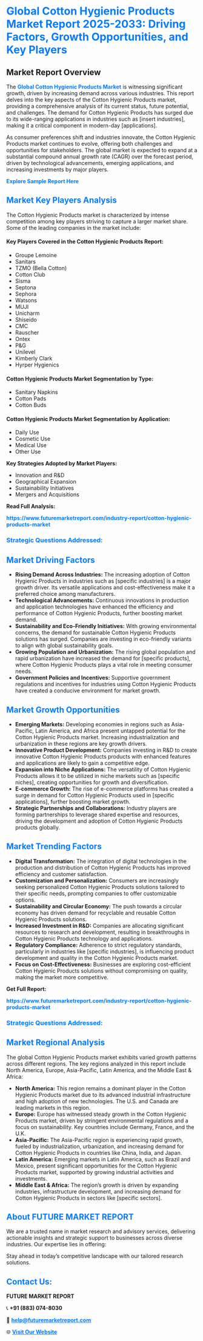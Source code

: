 <h1 style="color: #007BFF;">Global Cotton Hygienic Products Market Report 2025-2033: Driving Factors, Growth Opportunities, and Key Players</h1>

<section id="overview">
<h2>Market Report Overview</h2>
<p>The <a href="https://www.futuremarketreport.com/industry-report/cotton-hygienic-products-market" style="color: #007BFF; text-decoration: none;"><strong>Global Cotton Hygienic Products Market</strong></a> is witnessing significant growth, driven by increasing demand across various industries. This report delves into the key aspects of the Cotton Hygienic Products market, providing a comprehensive analysis of its current status, future potential, and challenges. The demand for Cotton Hygienic Products has surged due to its wide-ranging applications in industries such as [insert industries], making it a critical component in modern-day [applications].</p>
<p>As consumer preferences shift and industries innovate, the Cotton Hygienic Products market continues to evolve, offering both challenges and opportunities for stakeholders. The global market is expected to expand at a substantial compound annual growth rate (CAGR) over the forecast period, driven by technological advancements, emerging applications, and increasing investments by major players.</p>
</section>

<section id="overview">
<p><a href="https://www.futuremarketreport.com/request-sample/reportId=40853" style="color: #007BFF; text-decoration: none;"><strong>Explore Sample Report Here</strong></a></p>
</section>

<section id="key-players">
<h2 style="color: #007BFF;">Market Key Players Analysis</h2>
<p>The Cotton Hygienic Products market is characterized by intense competition among key players striving to capture a larger market share. Some of the leading companies in the market include:</p>
<h4>Key Players Covered in the Cotton Hygienic Products Report:</h4>
<ul><li>Groupe Lemoine</li><li>Sanitars</li><li>TZMO (Bella Cotton)</li><li>Cotton Club</li><li>Sisma</li><li>Septona</li><li>Sephora</li><li>Watsons</li><li>MUJI</li><li>Unicharm</li><li>Shiseido</li><li>CMC</li><li>Rauscher</li><li>Ontex</li><li>P&amp;G</li><li>Unilevel</li><li>Kimberly Clark</li><li>Hyrper Hygienics</li></ul>
<h4>Cotton Hygienic Products Market Segmentation by Type:</h4>
<ul><li>Sanitary Napkins</li><li>Cotton Pads</li><li>Cotton Buds</li></ul>

<h4>Cotton Hygienic Products Market Segmentation by Application:</h4>
<ul><li>Daily Use</li><li>Cosmetic Use</li><li>Medical Use</li><li>Other Use</li></ul>
<p><strong>Key Strategies Adopted by Market Players:</strong></p>
<ul>
<li>Innovation and R&D</li>
<li>Geographical Expansion</li>
<li>Sustainability Initiatives</li>
<li>Mergers and Acquisitions</li>
</ul>
</section>

<section>
<p><strong>Read Full Analysis: </strong></p><a href="https://www.futuremarketreport.com/industry-report/cotton-hygienic-products-market" style="color: #007BFF; text-decoration: none;"><strong>https://www.futuremarketreport.com/industry-report/cotton-hygienic-products-market</strong></a>
<h3 style="color: #007BFF;">Strategic Questions Addressed:</h3>
</section>

<section id="driving-factors">
<h2 style="color: #007BFF;">Market Driving Factors</h2>
<ul>
<li><strong>Rising Demand Across Industries:</strong> The increasing adoption of Cotton Hygienic Products in industries such as [specific industries] is a major growth driver. Its versatile applications and cost-effectiveness make it a preferred choice among manufacturers.</li>
<li><strong>Technological Advancements:</strong> Continuous innovations in production and application technologies have enhanced the efficiency and performance of Cotton Hygienic Products, further boosting market demand.</li>
<li><strong>Sustainability and Eco-Friendly Initiatives:</strong> With growing environmental concerns, the demand for sustainable Cotton Hygienic Products solutions has surged. Companies are investing in eco-friendly variants to align with global sustainability goals.</li>
<li><strong>Growing Population and Urbanization:</strong> The rising global population and rapid urbanization have increased the demand for [specific products], where Cotton Hygienic Products plays a vital role in meeting consumer needs.</li>
<li><strong>Government Policies and Incentives:</strong> Supportive government regulations and incentives for industries using Cotton Hygienic Products have created a conducive environment for market growth.</li>
</ul>
</section>

<section id="growth-opportunities">
<h2 style="color: #007BFF;">Market Growth Opportunities</h2>
<ul>
<li><strong>Emerging Markets:</strong> Developing economies in regions such as Asia-Pacific, Latin America, and Africa present untapped potential for the Cotton Hygienic Products market. Increasing industrialization and urbanization in these regions are key growth drivers.</li>
<li><strong>Innovative Product Development:</strong> Companies investing in R&D to create innovative Cotton Hygienic Products products with enhanced features and applications are likely to gain a competitive edge.</li>
<li><strong>Expansion into Niche Applications:</strong> The versatility of Cotton Hygienic Products allows it to be utilized in niche markets such as [specific niches], creating opportunities for growth and diversification.</li>
<li><strong>E-commerce Growth:</strong> The rise of e-commerce platforms has created a surge in demand for Cotton Hygienic Products used in [specific applications], further boosting market growth.</li>
<li><strong>Strategic Partnerships and Collaborations:</strong> Industry players are forming partnerships to leverage shared expertise and resources, driving the development and adoption of Cotton Hygienic Products products globally.</li>
</ul>
</section>

<section id="trending-factors">
<h2 style="color: #007BFF;">Market Trending Factors</h2>
<ul>
<li><strong>Digital Transformation:</strong> The integration of digital technologies in the production and distribution of Cotton Hygienic Products has improved efficiency and customer satisfaction.</li>
<li><strong>Customization and Personalization:</strong> Consumers are increasingly seeking personalized Cotton Hygienic Products solutions tailored to their specific needs, prompting companies to offer customizable options.</li>
<li><strong>Sustainability and Circular Economy:</strong> The push towards a circular economy has driven demand for recyclable and reusable Cotton Hygienic Products solutions.</li>
<li><strong>Increased Investment in R&D:</strong> Companies are allocating significant resources to research and development, resulting in breakthroughs in Cotton Hygienic Products technology and applications.</li>
<li><strong>Regulatory Compliance:</strong> Adherence to strict regulatory standards, particularly in industries like [specific industries], is influencing product development and quality in the Cotton Hygienic Products market.</li>
<li><strong>Focus on Cost-Effectiveness:</strong> Businesses are exploring cost-efficient Cotton Hygienic Products solutions without compromising on quality, making the market more competitive.</li>
</ul>
</section>

<section>
<p><strong>Get Full Report: </strong></p><a href="https://www.futuremarketreport.com/industry-report/cotton-hygienic-products-market" style="color: #007BFF; text-decoration: none;"><strong>https://www.futuremarketreport.com/industry-report/cotton-hygienic-products-market</strong></a>
<h3 style="color: #007BFF;">Strategic Questions Addressed:</h3>
</section>


<section id="regional-analysis">
<h2 style="color: #007BFF;">Market Regional Analysis</h2>
<p>The global Cotton Hygienic Products market exhibits varied growth patterns across different regions. The key regions analyzed in this report include North America, Europe, Asia-Pacific, Latin America, and the Middle East & Africa:</p>
<ul>
<li><strong>North America:</strong> This region remains a dominant player in the Cotton Hygienic Products market due to its advanced industrial infrastructure and high adoption of new technologies. The U.S. and Canada are leading markets in this region.</li>
<li><strong>Europe:</strong> Europe has witnessed steady growth in the Cotton Hygienic Products market, driven by stringent environmental regulations and a focus on sustainability. Key countries include Germany, France, and the U.K.</li>
<li><strong>Asia-Pacific:</strong> The Asia-Pacific region is experiencing rapid growth, fueled by industrialization, urbanization, and increasing demand for Cotton Hygienic Products in countries like China, India, and Japan.</li>
<li><strong>Latin America:</strong> Emerging markets in Latin America, such as Brazil and Mexico, present significant opportunities for the Cotton Hygienic Products market, supported by growing industrial activities and investments.</li>
<li><strong>Middle East & Africa:</strong> The region’s growth is driven by expanding industries, infrastructure development, and increasing demand for Cotton Hygienic Products in sectors like [specific sectors].</li>
</ul>
</section>

<footer>
<h2 style="color: #007BFF;">About FUTURE MARKET REPORT</h2>
<p>We are a trusted name in market research and advisory services, delivering actionable insights and strategic support to businesses across diverse industries. Our expertise lies in offering:</p>

<p>Stay ahead in today’s competitive landscape with our tailored research solutions.</p>

<h2 style="color: #007BFF;">Contact Us:</h2>
<p><strong>FUTURE MARKET REPORT</strong></p>
<p>📞 <strong>+91 (883) 074-8030</strong></p>
<p>📧 <strong><a href="mailto:help@futuremarketreport.com" style="color: #007BFF;">help@futuremarketreport.com</a></strong></p>
<p>🌐 <strong><a href="https://www.futuremarketreport.com/" style="color: #007BFF;">Visit Our Website</a></strong></p>
</footer>